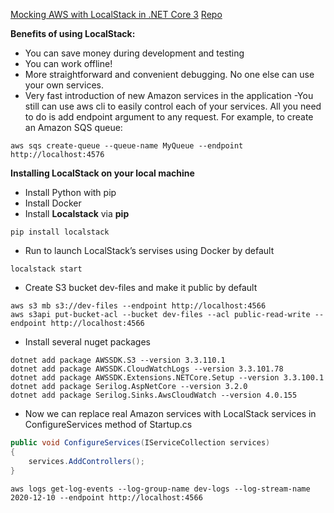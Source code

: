 [Mocking AWS with LocalStack in .NET Core 3](https://shtanko-michael.medium.com/mocking-aws-with-localstack-in-net-core-3-ef32ae888706)
[Repo](https://github.com/shtanko-michael/localstack-file-manager)

**Benefits of using LocalStack:**
- You can save money during development and testing
- You can work offline!
- More straightforward and convenient debugging. No one else can use your own services.
- Very fast introduction of new Amazon services in the application
-You still can use aws cli to easily control each of your services.
All you need to do is add endpoint argument to any request.
For example, to create an Amazon SQS queue:

```
aws sqs create-queue --queue-name MyQueue --endpoint http://localhost:4576
```

**Installing LocalStack on your local machine**
- Install Python with pip
- Install Docker
- Install **Localstack** via **pip**

```
pip install localstack
```
- Run to launch LocalStack’s servises using Docker by default

```
localstack start
```

- Create S3 bucket dev-files and make it public by default

```
aws s3 mb s3://dev-files --endpoint http://localhost:4566
aws s3api put-bucket-acl --bucket dev-files --acl public-read-write --endpoint http://localhost:4566
```

- Install several nuget packages

```
dotnet add package AWSSDK.S3 --version 3.3.110.1
dotnet add package AWSSDK.CloudWatchLogs --version 3.3.101.78
dotnet add package AWSSDK.Extensions.NETCore.Setup --version 3.3.100.1
dotnet add package Serilog.AspNetCore --version 3.2.0
dotnet add package Serilog.Sinks.AwsCloudWatch --version 4.0.155
```

- Now we can replace real Amazon services with LocalStack services in ConfigureServices method of Startup.cs

```c#
public void ConfigureServices(IServiceCollection services)
{
    services.AddControllers();
}
```

```
aws logs get-log-events --log-group-name dev-logs --log-stream-name 2020-12-10 --endpoint http://localhost:4566
```